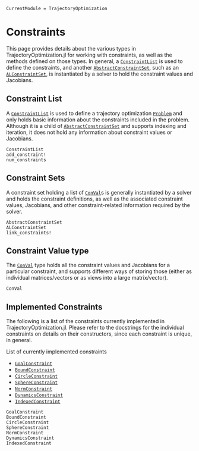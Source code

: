 ```@meta
CurrentModule = TrajectoryOptimization
```

# Constraints
This page provides details about the various types in TrajectoryOptimization.jl for working
with constraints, as well as the methods defined on those types.
In general, a [`ConstraintList`](@ref) is used to define the constraints, and another
[`AbstractConstraintSet`](@ref), such as an [`ALConstraintSet`](@ref), is instantiated by a
solver to hold the constraint values and Jacobians.

## Constraint List
A [`ConstraintList`](@ref) is used to define a trajectory optimization [`Problem`](@ref) and
only holds basic information about the constraints included in the problem. Although it is
a child of [`AbstractConstraintSet`](@ref) and supports indexing and iteration, it does not
hold any information about constraint values or Jacobians.
```@docs
ConstraintList
add_constraint!
num_constraints
```

## Constraint Sets
A constraint set holding a list of [`ConVal`](@ref)s is generally instantiated by a solver
and holds the constraint definitions, as well as the associated constraint values, Jacobians,
and other constraint-related information required by the solver.
```@docs
AbstractConstraintSet
ALConstraintSet
link_constraints!
```

## Constraint Value type
The [`ConVal`](@ref) type holds all the constraint values and Jacobians for a particular
constraint, and supports different ways of storing those (either as individual matrices/vectors
or as views into a large matrix/vector).

```@docs
ConVal
```

## Implemented Constraints
The following is a list of the constraints currently implemented in TrajectoryOptimization.jl.
Please refer to the docstrings for the individual constraints on details on their constructors,
since each constraint is unique, in general.

List of currently implemented constraints
* [`GoalConstraint`](@ref)
* [`BoundConstraint`](@ref)
* [`CircleConstraint`](@ref)
* [`SphereConstraint`](@ref)
* [`NormConstraint`](@ref)
* [`DynamicsConstraint`](@ref)
* [`IndexedConstraint`](@ref)

```@docs
GoalConstraint
BoundConstraint
CircleConstraint
SphereConstraint
NormConstraint
DynamicsConstraint
IndexedConstraint
```
